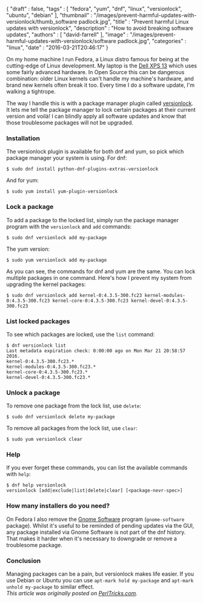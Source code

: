 {
   "draft" : false,
   "tags" : [
      "fedora",
      "yum",
      "dnf",
      "linux",
      "versionlock",
      "ubuntu",
      "debian"
   ],
   "thumbnail" : "/images/prevent-harmful-updates-with-versionlock/thumb_software padlock.jpg",
   "title" : "Prevent harmful Linux updates with versionlock",
   "description" : "How to avoid breaking software updates",
   "authors" : [
      "david-farrell"
   ],
   "image" : "/images/prevent-harmful-updates-with-versionlock/software padlock.jpg",
   "categories" : "linux",
   "date" : "2016-03-21T20:46:17"
}


On my home machine I run Fedora, a Linux distro famous for being at the cutting-edge of Linux development. My laptop is the [Dell XPS 13](http://perltricks.com/article/187/2015/8/18/Laptop-review--Dell-XPS-13-2015/) which uses some fairly advanced hardware. In Open Source this can be dangerous combination: older Linux kernels can't handle my machine's hardware, and brand new kernels often break it too. Every time I do a software update, I'm walking a tightrope.

The way I handle this is with a package manager plugin called [versionlock](https://github.com/rpm-software-management/dnf-plugins-extras). It lets me tell the package manager to lock certain packages at their current version and voilà! I can blindly apply all software updates and know that those troublesome packages will not be upgraded.

### Installation

The versionlock plugin is available for both dnf and yum, so pick which package manager your system is using. For dnf:

    $ sudo dnf install python-dnf-plugins-extras-versionlock

And for yum:

    $ sudo yum install yum-plugin-versionlock

### Lock a package

To add a package to the locked list, simply run the package manager program with the `versionlock` and `add` commands:

    $ sudo dnf versionlock add my-package

The yum version:

    $ sudo yum versionlock add my-package

As you can see, the commands for dnf and yum are the same. You can lock multiple packages in one command. Here's how I prevent my system from upgrading the kernel packages:

    $ sudo dnf versionlock add kernel-0:4.3.5-300.fc23 kernel-modules-0:4.3.5-300.fc23 kernel-core-0:4.3.5-300.fc23 kernel-devel-0:4.3.5-300.fc23

### List locked packages

To see which packages are locked, use the `list` command:

    $ dnf versionlock list
    Last metadata expiration check: 0:00:00 ago on Mon Mar 21 20:58:57 2016.
    kernel-0:4.3.5-300.fc23.*
    kernel-modules-0:4.3.5-300.fc23.*
    kernel-core-0:4.3.5-300.fc23.*
    kernel-devel-0:4.3.5-300.fc23.*

### Unlock a package

To remove one package from the lock list, use `delete`:

    $ sudo dnf versionlock delete my-package

To remove all packages from the lock list, use `clear`:

    $ sudo yum versionlock clear

### Help

If you ever forget these commands, you can list the available commands with `help`:

    $ dnf help versionlock
    versionlock [add|exclude|list|delete|clear] [<package-nevr-spec>]

### How many installers do you need?

On Fedora I also remove the [Gnome Software](https://wiki.gnome.org/Apps/Software) program (`gnome-software` package). Whilst it's useful to be reminded of pending updates via the GUI, any package installed via Gnome Software is not part of the dnf history. That makes it harder when it's necessary to downgrade or remove a troublesome package.

### Conclusion

Managing packages can be a pain, but versionlock makes life easier. If you use Debian or Ubuntu you can use `apt-mark hold my-package` and `apt-mark unhold my-package` to similar effect.
\
*This article was originally posted on [PerlTricks.com](http://perltricks.com).*

